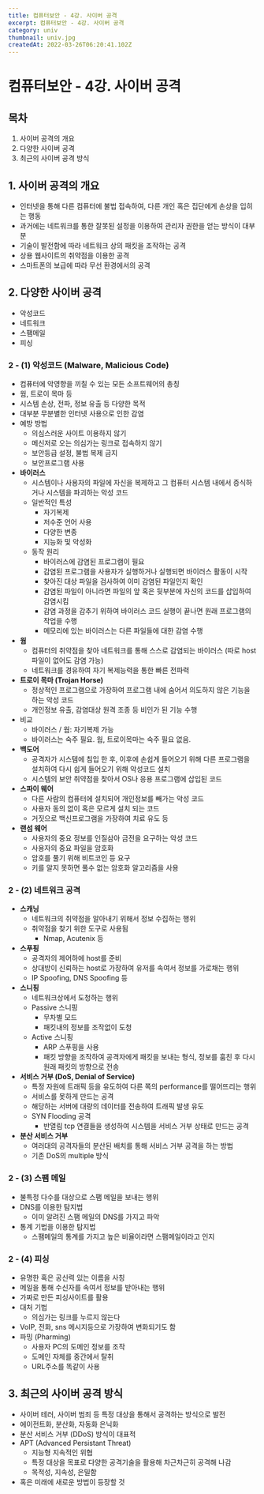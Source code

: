 ```yaml
---
title: 컴퓨터보안 - 4강. 사이버 공격
excerpt: 컴퓨터보안 - 4강. 사이버 공격
category: univ
thumbnail: univ.jpg
createdAt: 2022-03-26T06:20:41.102Z
---
```

# 컴퓨터보안 - 4강. 사이버 공격

## 목차 
1. 사이버 공격의 개요
2. 다양한 사이버 공격
3. 최근의 사이버 공격 방식

## 1. 사이버 공격의 개요
* 인터넷을 통해 다른 컴퓨터에 불법 접속하여, 다른 개인 혹은 집단에게 손상을 입히는 행동
* 과거에는 네트워크를 통한 잘못된 설정을 이용하여 관리자  권한을  얻는 방식이 대부분
* 기술이 발전함에 따라 네트워크 상의 패킷을 조작하는 공격
* 상용 웹사이트의  취약점을 이용한 공격
* 스마트폰의 보급에 따라 무선 환경에서의 공격

## 2. 다양한 사이버 공격
* 악성코드
* 네트워크
* 스팸메일
* 피싱

### 2 - (1) 악성코드 (Malware, Malicious Code)
* 컴퓨터에 악영향을 끼칠 수 있는 모든 소프트웨어의 총칭
* 웜, 트로이 목마 등
* 시스템 손상, 전파, 정보 유출 등 다양한 목적
* 대부분 무분별한 인터넷 사용으로 인한 감염
* 예방 방법
	* 의심스러운 사이트 이용하지 않기
    * 메신저로 오는 의심가는 링크로 접속하지 않기
    * 보안등급 설정, 불법 복제 금지
    * 보안프로그램 사용
* **바이러스**
	* 시스템이나 사용자의 파일에 자신을 복제하고 그 컴퓨터 시스템 내에서 증식하거나 시스템을 파괴하는 악성 코드
    * 일반적인 특성
    	* 자기복제
        * 저수준 언어 사용
        * 다양한 변종
        * 지능화 및 악성화
    * 동작 원리
    	* 바이러스에 감염된 프로그램이 필요
        * 감염된 프로그램을 사용자가 실행하거나 실행되면 바이러스 활동이 시작
        * 찾아진 대상 파일을 검사하여 이미 감염된 파일인지 확인
        * 감염된 파일이 아니라면 파일의 앞 혹은 뒷부분에 자신의 코드를 삽입하여 감염시킴
        * 감염 과정을 감추기 위하여 바이러스 코드 실행이 끝나면 원래 프로그램의 작업을 수행
        * 메모리에 있는 바이러스는 다른 파일들에 대한 감염 수행
* **웜**
	* 컴퓨터의 취약점을 찾아 네트워크를 통해 스스로 감염되는 바이러스 (따로 host 파일이 없어도 감염 가능)
    * 네트워크를 경유하여 자기 복제능력을 통한 빠른 전파력
* **트로이 목마 (Trojan Horse)**
	* 정상적인 프로그램으로 가장하여 프로그램 내에 숨어서 의도하지 않은 기능을 하는 악성 코드
    * 개인정보 유출, 감염대상 원격 조종 등 비인가 된 기능 수행
* 비교
	* 바이러스 / 웜: 자기복제 가능
    * 바이러스는 숙주 필요. 웜, 트로이목마는 숙주 필요 없음.
* **백도어**
	* 공격자가 시스템에 침입 한 후, 이후에 손쉽게 들어오기 위해 다른 프로그램을 설치하여 다시 쉽게 들어오기 위해 악성코드 설치
    * 시스템의 보안 취약점을 찾아서 OS나 응용 프로그램에 삽입된 코드
* **스파이 웨어**
	* 다른 사람의 컴퓨터에 설치되어 개인정보를 빼가는 악성 코드
    * 사용자 동의 없이 혹은 모르게 설치 되는 코드
    * 거짓으로 백신프로그램을 가장하여 치료 유도 등
* **랜섬 웨어**
	* 사용자의 중요 정보를 인질삼아 금전을 요구하는 악성 코드
    * 사용자의 중요 파일을 암호화
	* 암호를 풀기 위해 비트코인 등 요구
    * 키를 알지 못하면 풀수 없는 암호화 알고리즘을 사용
    
### 2 - (2) 네트워크 공격
* **스캐닝**
	* 네트워크의 취약점을 알아내기 위해서 정보 수집하는 행위
    * 취약점을 찾기 위한 도구로 사용됨
    	* Nmap, Acutenix 등
* **스푸핑**
	* 공격자의 제어하에 host를 준비
    * 상대방이 신뢰하는 host로 가장하여 유저를 속여서 정보를 가로채는 행위
    * IP Spoofing, DNS Spoofing 등
* **스니핑**
	* 네트워크상에서 도청하는 행위
    * Passive 스니핑
		* 무차별 모드
        * 패킷내의 정보를 조작없이 도청
	* Active 스니핑
    	* ARP 스푸핑을 사용
        * 패킷 방향을 조작하여 공격자에게 패킷을 보내는 형식, 정보를 훔친 후 다시 원래 패킷의 방향으로 전송
* **서비스 거부 (DoS, Denial of Service)**
	* 특정 자원에 트래픽 등을 유도하여 다른 쪽의 performance를 떨어뜨리는 행위
    * 서비스를 못하게 만드는 공격
	* 해당하는 서버에 대량의 데이터를 전송하여 트래픽 발생 유도
    * SYN Flooding 공격
    	* 반열림 tcp 연결들을 생성하여 시스템을 서비스 거부 상태로 만드는 공격
* **분산 서비스 거부**
	* 여러대의 공격자들의 분산된 배치를 통해 서비스 거부 공격을 하는 방법
    * 기존 DoS의 multiple 방식

### 2 - (3) 스팸 메일
* 불특정 다수를 대상으로 스팸 메일을 보내는 행위
* DNS를 이용한 탐지법
	* 이미 알려진 스팸 메일의 DNS를 가지고 파악
* 통계 기법을 이용한 탐지법
	* 스팸메일의 통계를 가지고 높은 비율이라면 스팸메일이라고 인지

### 2 - (4) 피싱
* 유명한 혹은 공신력 있는 이름을 사칭
* 메일을 통해 수신자를 속여서 정보를 받아내는 행위
* 가짜로 만든 피싱사이트를 활용
* 대처 기법
	* 의심가는 링크를 누르지 않는다
* VoIP, 전화, sns 메시지등으로 가장하여 변화되기도 함
* 파밍 (Pharming)
	* 사용자 PC의 도메인 정보를 조작
    * 도메인 자체를 중간에서 탈취
    * URL주소를 똑같이 사용
    
## 3. 최근의 사이버 공격 방식
* 사이버 테러, 사이버 범죄 등 특정 대상을 통해서 공격하는 방식으로 발전
* 에이전트화, 분산화, 자동화 은닉화
* 분산 서비스 거부 (DDoS) 방식이 대표적
* APT (Advanced Persistant Threat)
	* 지능형 지속적인 위협
    * 특정 대상을 목표로 다양한 공격기술을 활용해 차근차근히 공격해 나감
    * 목적성, 지속성, 은밀함
* 혹은 미래에 새로운 방법이 등장할 것